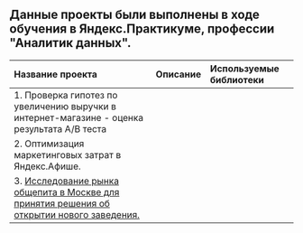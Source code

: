 ## Данные проекты были выполнены в ходе обучения в Яндекс.Практикуме, профессии "Аналитик данных".

| Название проекта | Описание | Используемые библиотеки | 
| :---------------------- | :---------------------- | :---------------------- |
|1. Проверка гипотез по увеличению выручки в интернет-магазине - оценка результата А/В теста|
|2. Оптимизация маркетинговых затрат в Яндекс.Афише.|
|3. [Исследование рынка общепита в Москве для принятия решения об открытии нового заведения.](research_market_catering)|

